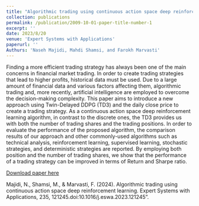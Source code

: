 ```yaml
---
title: "Algorithmic trading using continuous action space deep reinforcement learning"
collection: publications
permalink: /publication/2009-10-01-paper-title-number-1
excerpt: ''
date: 2023/8/20
venue: 'Expert Systems with Applications'
paperurl: ''
Authurs: 'Naseh Majidi, Mahdi Shamsi, and Farokh Marvasti'
---
```

Finding a more efficient trading strategy has always been one of the main concerns in financial market trading. In order to create trading strategies that lead to higher profits, historical data must be used. Due to a large amount of financial data and various factors affecting them, algorithmic trading and, more recently, artificial intelligence are employed to overcome the decision-making complexity. This paper aims to introduce a new approach using Twin-Delayed DDPG (TD3) and the daily close price to create a trading strategy. As a continuous action space deep reinforcement learning algorithm, in contrast to the discrete ones, the TD3 provides us with both the number of trading shares and the trading positions. In order to evaluate the performance of the proposed algorithm, the comparison results of our approach and other commonly-used algorithms such as technical analysis, reinforcement learning, supervised learning, stochastic strategies, and deterministic strategies are reported. By employing both position and the number of trading shares, we show that the performance of a trading strategy can be improved in terms of Return and Sharpe ratio.

[Download paper here](https://arxiv.org/pdf/2210.03469)

Majidi, N., Shamsi, M., & Marvasti, F. (2024). Algorithmic trading using continuous action space deep reinforcement learning. Expert Systems with Applications, 235, 121245.doi:10.1016/j.eswa.2023.121245”.
